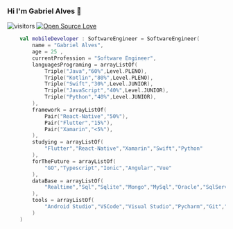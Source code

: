 ### Hi I'm Gabriel Alves 👋
![visitors](https://visitor-badge.laobi.icu/badge?page_id=GabrielAlvesDoCarmo)
[![Open Source Love](https://badges.frapsoft.com/os/v1/open-source.svg?v=102)](https://github.com/ellerbrock/open-source-badge/)
```kotlin
    val mobileDeveloper : SoftwareEngineer = SoftwareEngineer(
        name = "Gabriel Alves",
        age = 25 ,
        currentProfession = "Software Engineer",
        languagesPrograming = arrayListOf(
            Triple("Java","60%",Level.PLENO),
            Triple("Kotlin","80%",Level.PLENO),
            Triple("Swift","30%",Level.JUNIOR),
            Triple("JavaScript","40%",Level.JUNIOR),
            Triple("Python","40%",Level.JUNIOR),
        ),
        framework = arrayListOf(
            Pair("React-Native","50%"),
            Pair("Flutter","15%"),
            Pair("Xamarin","<5%"),
        ),
        studying = arrayListOf(
            "Flutter","React-Native","Xamarin","Swift","Python"
        ),
        forTheFuture = arrayListOf(
            "GO","Typescript","Ionic","Angular","Vue"
        ),
        dataBase = arrayListOf(
            "Realtime","Sql","Sqlite","Mongo","MySql","Oracle","SqlServer"
        ),
        tools = arrayListOf(
            "Android Studio","VSCode","Visual Studio","Pycharm","Git","Github","Gitlab"
        )
    )
```

<!--
**GabrielAlvesDoCarmo/GabrielAlvesDoCarmo** is a ✨ _special_ ✨ repository because its `README.md` (this file) appears on your GitHub profile.

Here are some ideas to get you started:

- 🔭 I’m currently working on ...
- 🌱 I’m currently learning ...
- 👯 I’m looking to collaborate on ...
- 🤔 I’m looking for help with ...
- 💬 Ask me about ...
- 📫 How to reach me: ...
- 😄 Pronouns: ...
- ⚡ Fun fact: ...
-->
